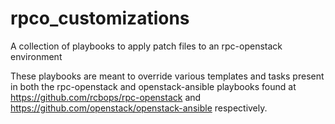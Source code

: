 # rpco_customizations
A collection of playbooks to apply patch files to an rpc-openstack environment

These playbooks are meant to override various templates and tasks present in both the rpc-openstack and openstack-ansible playbooks found at https://github.com/rcbops/rpc-openstack and https://github.com/openstack/openstack-ansible respectively.
